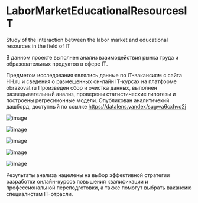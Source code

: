 # LaborMarketEducationalResourcesIT
Study of the interaction between the labor market and educational resources in the field of IT

В данном проекте  выполнен анализ взаимодействия рынка труда 
и образовательных продуктов в сфере IT.

Предметом исследования являлись данные по IT-вакансиям c сайта HH.ru и  сведения о размещенных он-лайн IT-курcах на платформе obrazoval.ru
Произведен сбор и очистка данных, выполнен разведывательный анализ, проверены статистические гипотезы и построены регресиионные модели.
Опубликован аналитичекий дашборд, доступный по ссылке https://datalens.yandex/sugwa6cxhvo2j

![image](https://github.com/OlgaTalipova/LaborMarketEducationalResourcesIT/assets/95358146/ad741a1e-a0aa-439d-95cb-c6ad31f3f8a1)

![image](https://github.com/OlgaTalipova/LaborMarketEducationalResourcesIT/assets/95358146/b4790b20-69d9-4519-ac55-6e5c08e96de2)

![image](https://github.com/OlgaTalipova/LaborMarketEducationalResourcesIT/assets/95358146/338623b8-6966-424d-9c10-3d41e4bba6ad)

![image](https://github.com/OlgaTalipova/LaborMarketEducationalResourcesIT/assets/95358146/746edb50-cfcb-4697-8cc4-1ecee3469956)

![image](https://github.com/OlgaTalipova/LaborMarketEducationalResourcesIT/assets/95358146/f080afde-594d-48af-b7b4-df2a135eb8e2)

Результаты анализа нацелены на выбор эффективной стратегии разработки онлайн-курсов повышения квалификации и профессиональной переподготовки, а также помогут выбрать вакансию специалистам IT-отрасли.



